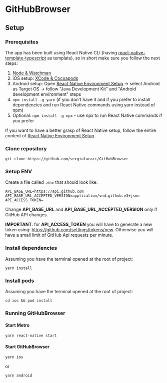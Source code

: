 # GitHubBrowser

## Setup

### Prerequisites

The app has been built using React Native CLI (having [react-native-template-typescript](https://github.com/react-native-community/react-native-template-typescript) as template), so in short make sure you follow the next steps:
1. [Node & Watchman](https://reactnative.dev/docs/environment-setup#node--watchman)
1. iOS setup: [XCode & Cocoapods](https://reactnative.dev/docs/environment-setup#xcode--cocoapods)
1. Android setup: Open [React Native Environment Setup](https://reactnative.dev/docs/environment-setup) -> select Android as Target OS -> follow "Java Development Kit" and "Android development environment" steps
1. `npm install -g yarn` (if you don't have it and if you prefer to install dependencies and run React Native commands using yarn instead of npm)
1. Optional: `npm install -g npx` - use npx to run React Native commands if you prefer 

If you want to have a better grasp of React Native setup, follow the entire content of [React Native Environment Setup](https://reactnative.dev/docs/environment-setup).

### Clone repository

````
git clone https://github.com/sergiulucaci/GitHubBrowser
````

### Setup ENV

Create a file called `.env` that should look like:
```
API_BASE_URL=https://api.github.com
API_BASE_URL_ACCEPTED_VERSION=application/vnd.github.v3+json
API_ACCESS_TOKEN=
```

Change **API_BASE_URL** and **API_BASE_URL_ACCEPTED_VERSION** only if GitHub API changes.

**IMPORTANT**: for **API_ACCESS_TOKEN** you will have to generate a new token using: https://github.com/settings/tokens/new. Otherwise you will have a small limit of GitHub Api requests per minute.

### Install dependencies
Assuming you have the terminal opened at the root of project: 
```
yarn install
```

### Install pods
Assuming you have the terminal opened at the root of project:
```
cd ios && pod install
```

### Running GitHubBrowser

#### Start Metro

```
yarn react-native start
```


#### Start GitHubBrowser

```
yarn ios
```

or

```
yarn android
```
